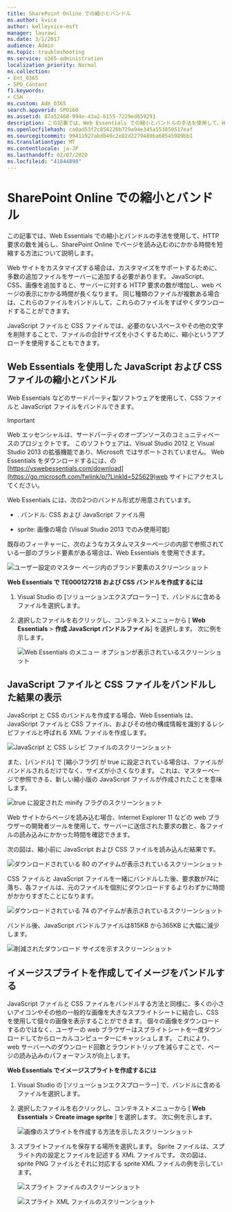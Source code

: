 ```yaml
---
title: SharePoint Online での縮小とバンドル
ms.author: kvice
author: kelleyvice-msft
manager: laurawi
ms.date: 3/1/2017
audience: Admin
ms.topic: troubleshooting
ms.service: o365-administration
localization_priority: Normal
ms.collection:
- Ent_O365
- SPO_Content
f1.keywords:
- CSH
ms.custom: Adm_O365
search.appverid: SPO160
ms.assetid: 87a52468-994e-43a2-b155-7229ed659291
description: この記事では、Web Essentials での縮小とバンドルの手法を使用して、HTTP 要求の数を減らし、SharePoint Online でページを読み込むのにかかる時間を短縮する方法について説明します。
ms.openlocfilehash: ca0ad53f2c854226b729a94e345a553850517eaf
ms.sourcegitcommit: 99411927abdb40c2e82d2279489ba60545989bb1
ms.translationtype: MT
ms.contentlocale: ja-JP
ms.lasthandoff: 02/07/2020
ms.locfileid: "41844898"
---
```

# <a name="minification-and-bundling-in-sharepoint-online"></a>SharePoint Online での縮小とバンドル

この記事では、Web Essentials での縮小とバンドルの手法を使用して、HTTP 要求の数を減らし、SharePoint Online でページを読み込むのにかかる時間を短縮する方法について説明します。
  
Web サイトをカスタマイズする場合は、カスタマイズをサポートするために、多数の追加ファイルをサーバーに追加する必要があります。 JavaScript、CSS、画像を追加すると、サーバーに対する HTTP 要求の数が増加し、web ページの表示にかかる時間が長くなります。 同じ種類のファイルが複数ある場合は、これらのファイルをバンドルして、これらのファイルをすばやくダウンロードすることができます。
  
JavaScript ファイルと CSS ファイルでは、必要のないスペースやその他の文字を削除することで、ファイルの合計サイズを小さくするために、縮小というアプローチを使用することもできます。
  
## <a name="minification-and-bundling-javascript-and-css-files-with-web-essentials"></a>Web Essentials を使用した JavaScript および CSS ファイルの縮小とバンドル

Web Essentials などのサードパーティ製ソフトウェアを使用して、CSS ファイルと JavaScript ファイルをバンドルできます。
  
> [!IMPORTANT]
> Web エッセンシャルは、サードパーティのオープンソースのコミュニティベースのプロジェクトです。 このソフトウェアは、Visual Studio 2012 と Visual Studio 2013 の拡張機能であり、Microsoft ではサポートされていません。 Web Essentials をダウンロードするには、の[https://vswebessentials.com/download](https://go.microsoft.com/fwlink/p/?LinkId=525629)web サイトにアクセスしてください。 
  
Web Essentials には、次の2つのバンドル形式が用意されています。
  
- . バンドル: CSS および JavaScript ファイル用
    
- sprite: 画像の場合 (Visual Studio 2013 でのみ使用可能)
    
既存のフィーチャーに、次のようなカスタムマスターページの内部で参照されている一部のブランド要素がある場合は、Web Essentials を使用できます。
  
![ユーザー設定のマスター ページ内のブランド要素のスクリーンショット](media/3a6eba36-973d-482b-8556-a9394b8ba19f.png)
  
 **Web Essentials で TE000127218 および CSS バンドルを作成するには**
  
1. Visual Studio の [ソリューションエクスプローラー] で、バンドルに含めるファイルを選択します。
    
2. 選択したファイルを右クリックし、コンテキストメニューから [ **Web Essentials** \> **作成 JavaScript バンドルファイル**] を選択します。 次に例を示します。 
    
    ![Web Essentials のメニュー オプションが表示されているスクリーンショット](media/41aac84c-4538-4f78-b454-46e651f868a3.png)
  
## <a name="viewing-the-results-of-bundling-javascript-and-css-files"></a>JavaScript ファイルと CSS ファイルをバンドルした結果の表示

JavaScript と CSS のバンドルを作成する場合、Web Essentials は、JavaScript ファイルと CSS ファイル、およびその他の構成情報を識別するレシピファイルと呼ばれる XML ファイルを作成します。 
  
![JavaScript と CSS レシピ ファイルのスクリーンショット](media/7ba891f8-52d8-467b-a0f6-b062dd1137a4.png)
  
また、[バンドル] で [縮小フラグ] が true に設定されている場合は、ファイルがバンドルされるだけでなく、サイズが小さくなります。 これは、マスターページで参照できる、新しい縮小版の JavaScript ファイルが作成されたことを意味します。
  
![true に設定された minify フラグのスクリーンショット](media/50523af2-6412-4117-ac3d-5bd26f6d562e.png)
  
Web サイトからページを読み込む場合、Internet Explorer 11 などの web ブラウザーの開発者ツールを使用して、サーバーに送信された要求の数と、各ファイルの読み込みにかかった時間を確認できます。
  
次の図は、縮小前に JavaScript および CSS ファイルを読み込んだ結果です。
  
![ダウンロードされている 80 のアイテムが表示されているスクリーンショット](media/e2df3912-1923-46e6-8cf2-3015a31554e1.png)
  
CSS ファイルと JavaScript ファイルを一緒にバンドルした後、要求数が74に落ち、各ファイルは、元のファイルを個別にダウンロードするよりわずかに時間がかかりすぎたことになります。
  
![ダウンロードされている 74 のアイテムが表示されているスクリーンショット](media/686c4387-70e8-4a74-9d45-059f33a91184.png)
  
バンドル後、JavaScript バンドルファイルは815KB から365KB に大幅に減少します。
  
![削減されたダウンロード サイズを示すスクリーンショット](media/5e7dbd98-faff-4f68-b320-108fb252e395.png)
  
## <a name="bundling-images-by-creating-an-image-sprite"></a>イメージスプライトを作成してイメージをバンドルする

JavaScript ファイルと CSS ファイルをバンドルする方法と同様に、多くの小さいアイコンやその他の一般的な画像を大きなスプライトシートに結合し、CSS を使用して個々の画像を表示することができます。 個々の画像をダウンロードするのではなく、ユーザーの web ブラウザーはスプライトシートを一度ダウンロードしてからローカルコンピューターにキャッシュします。 これにより、web サーバーへのダウンロード回数とラウンドトリップを減らすことで、ページの読み込みのパフォーマンスが向上します。
  
 **Web Essentials でイメージスプライトを作成するには**
  
1. Visual Studio の [ソリューションエクスプローラー] で、バンドルに含めるファイルを選択します。
    
2. 選択したファイルを右クリックし、コンテキストメニューから [ **Web Essentials** \> **Create image sprite** ] を選択します。 次に例を示します。 
    
    ![画像のスプライトを作成する方法を示したスクリーンショット](media/de0fe741-4ef7-4e3b-bafa-ef9f4822dac6.png)
  
3. スプライトファイルを保存する場所を選択します。 Sprite ファイルは、スプライト内の設定とファイルを記述する XML ファイルです。 次の図は、sprite PNG ファイルとそれに対応する sprite XML ファイルの例を示しています。
    
    ![スプライト ファイルのスクリーンショット](media/0876bb2a-d1b9-4169-8e95-9c290d628d90.png)
  
    ![スプライト XML ファイルのスクリーンショット](media/d1f94776-280d-4d56-abb5-384f145d9989.png)
  

